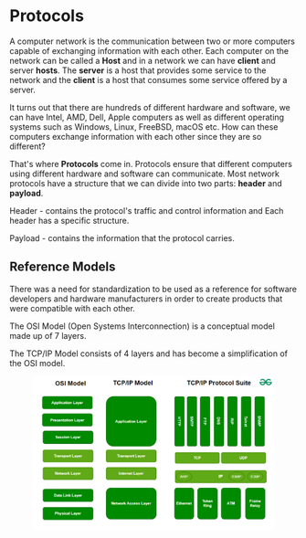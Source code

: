 # Protocols

A computer network is the communication between two or more computers capable of exchanging information with each other. Each computer on the network can be called a **Host** and in a network we can have **client** and server **hosts**. The **server** is a host that provides some service to the network and the **client** is a host that consumes some service offered by a server.

It turns out that there are hundreds of different hardware and software, we can have Intel, AMD, Dell, Apple computers as well as different operating systems such as Windows, Linux, FreeBSD, macOS etc. How can these computers exchange information with each other since they are so different?

That's where **Protocols** come in. Protocols ensure that different computers using different hardware and software can communicate. Most network protocols have a structure that we can divide into two parts: **header** and **payload**.

Header - contains the protocol's traffic and control information and Each header has a specific structure.

Payload - contains the information that the protocol carries.

## Reference Models

There was a need for standardization to be used as a reference for software developers and hardware manufacturers in order to create products that were compatible with each other.

The OSI Model (Open Systems Interconnection) is a conceptual model made up of 7 layers.&#x20;

The TCP/IP Model consists of 4 layers and has become a simplification of the OSI model.

<figure><img src="../.gitbook/assets/image (3).png" alt=""><figcaption></figcaption></figure>
